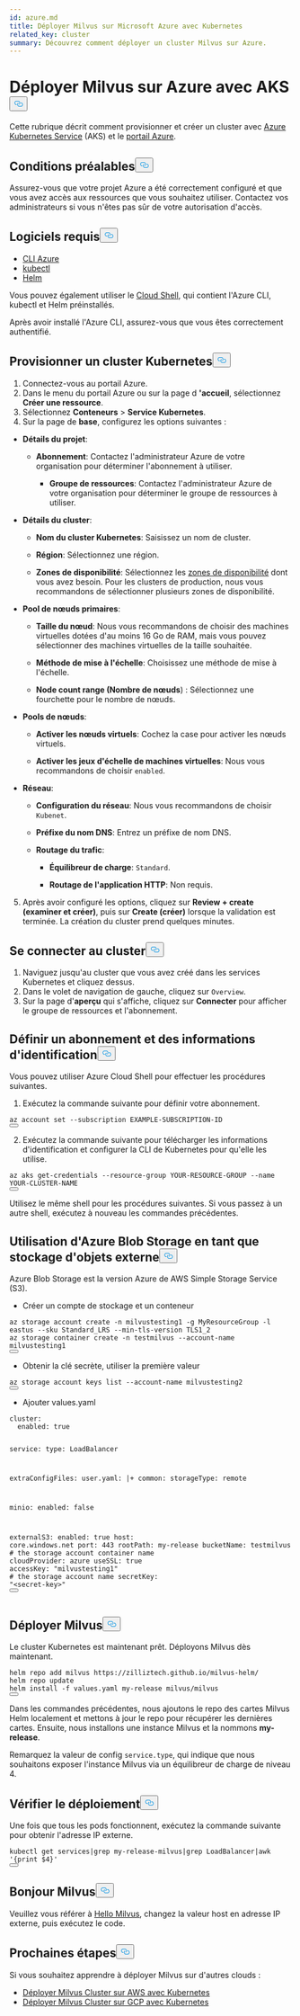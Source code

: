 ```yaml
---
id: azure.md
title: Déployer Milvus sur Microsoft Azure avec Kubernetes
related_key: cluster
summary: Découvrez comment déployer un cluster Milvus sur Azure.
---
```


<h1 id="Deploy-Milvus-on-Azure-with-AKS" class="common-anchor-header">Déployer Milvus sur Azure avec AKS<button data-href="#Deploy-Milvus-on-Azure-with-AKS" class="anchor-icon" translate="no">
      <svg translate="no"
        aria-hidden="true"
        focusable="false"
        height="20"
        version="1.1"
        viewBox="0 0 16 16"
        width="16"
      >
        <path
          fill="#0092E4"
          fill-rule="evenodd"
          d="M4 9h1v1H4c-1.5 0-3-1.69-3-3.5S2.55 3 4 3h4c1.45 0 3 1.69 3 3.5 0 1.41-.91 2.72-2 3.25V8.59c.58-.45 1-1.27 1-2.09C10 5.22 8.98 4 8 4H4c-.98 0-2 1.22-2 2.5S3 9 4 9zm9-3h-1v1h1c1 0 2 1.22 2 2.5S13.98 12 13 12H9c-.98 0-2-1.22-2-2.5 0-.83.42-1.64 1-2.09V6.25c-1.09.53-2 1.84-2 3.25C6 11.31 7.55 13 9 13h4c1.45 0 3-1.69 3-3.5S14.5 6 13 6z"
        ></path>
      </svg>
    </button></h1><p>Cette rubrique décrit comment provisionner et créer un cluster avec <a href="https://azure.microsoft.com/en-us/services/kubernetes-service/#overview">Azure Kubernetes Service</a> (AKS) et le <a href="https://portal.azure.com">portail Azure</a>.</p>
<h2 id="Prerequisites" class="common-anchor-header">Conditions préalables<button data-href="#Prerequisites" class="anchor-icon" translate="no">
      <svg translate="no"
        aria-hidden="true"
        focusable="false"
        height="20"
        version="1.1"
        viewBox="0 0 16 16"
        width="16"
      >
        <path
          fill="#0092E4"
          fill-rule="evenodd"
          d="M4 9h1v1H4c-1.5 0-3-1.69-3-3.5S2.55 3 4 3h4c1.45 0 3 1.69 3 3.5 0 1.41-.91 2.72-2 3.25V8.59c.58-.45 1-1.27 1-2.09C10 5.22 8.98 4 8 4H4c-.98 0-2 1.22-2 2.5S3 9 4 9zm9-3h-1v1h1c1 0 2 1.22 2 2.5S13.98 12 13 12H9c-.98 0-2-1.22-2-2.5 0-.83.42-1.64 1-2.09V6.25c-1.09.53-2 1.84-2 3.25C6 11.31 7.55 13 9 13h4c1.45 0 3-1.69 3-3.5S14.5 6 13 6z"
        ></path>
      </svg>
    </button></h2><p>Assurez-vous que votre projet Azure a été correctement configuré et que vous avez accès aux ressources que vous souhaitez utiliser. Contactez vos administrateurs si vous n'êtes pas sûr de votre autorisation d'accès.</p>
<h2 id="Software-requirements" class="common-anchor-header">Logiciels requis<button data-href="#Software-requirements" class="anchor-icon" translate="no">
      <svg translate="no"
        aria-hidden="true"
        focusable="false"
        height="20"
        version="1.1"
        viewBox="0 0 16 16"
        width="16"
      >
        <path
          fill="#0092E4"
          fill-rule="evenodd"
          d="M4 9h1v1H4c-1.5 0-3-1.69-3-3.5S2.55 3 4 3h4c1.45 0 3 1.69 3 3.5 0 1.41-.91 2.72-2 3.25V8.59c.58-.45 1-1.27 1-2.09C10 5.22 8.98 4 8 4H4c-.98 0-2 1.22-2 2.5S3 9 4 9zm9-3h-1v1h1c1 0 2 1.22 2 2.5S13.98 12 13 12H9c-.98 0-2-1.22-2-2.5 0-.83.42-1.64 1-2.09V6.25c-1.09.53-2 1.84-2 3.25C6 11.31 7.55 13 9 13h4c1.45 0 3-1.69 3-3.5S14.5 6 13 6z"
        ></path>
      </svg>
    </button></h2><ul>
<li><a href="https://docs.microsoft.com/en-us/cli/azure/install-azure-cli#install">CLI Azure</a></li>
<li><a href="https://kubernetes.io/docs/tasks/tools/">kubectl</a></li>
<li><a href="https://helm.sh/docs/intro/install/">Helm</a></li>
</ul>
<p>Vous pouvez également utiliser le <a href="https://learn.microsoft.com/en-us/azure/cloud-shell/overview">Cloud Shell</a>, qui contient l'Azure CLI, kubectl et Helm préinstallés.</p>
<div class="alert note">Après avoir installé l'Azure CLI, assurez-vous que vous êtes correctement authentifié. </div>
<h2 id="Provision-a-Kubernetes-cluster" class="common-anchor-header">Provisionner un cluster Kubernetes<button data-href="#Provision-a-Kubernetes-cluster" class="anchor-icon" translate="no">
      <svg translate="no"
        aria-hidden="true"
        focusable="false"
        height="20"
        version="1.1"
        viewBox="0 0 16 16"
        width="16"
      >
        <path
          fill="#0092E4"
          fill-rule="evenodd"
          d="M4 9h1v1H4c-1.5 0-3-1.69-3-3.5S2.55 3 4 3h4c1.45 0 3 1.69 3 3.5 0 1.41-.91 2.72-2 3.25V8.59c.58-.45 1-1.27 1-2.09C10 5.22 8.98 4 8 4H4c-.98 0-2 1.22-2 2.5S3 9 4 9zm9-3h-1v1h1c1 0 2 1.22 2 2.5S13.98 12 13 12H9c-.98 0-2-1.22-2-2.5 0-.83.42-1.64 1-2.09V6.25c-1.09.53-2 1.84-2 3.25C6 11.31 7.55 13 9 13h4c1.45 0 3-1.69 3-3.5S14.5 6 13 6z"
        ></path>
      </svg>
    </button></h2><ol>
<li>Connectez-vous au portail Azure.</li>
<li>Dans le menu du portail Azure ou sur la page d <strong>'accueil</strong>, sélectionnez <strong>Créer une ressource</strong>.</li>
<li>Sélectionnez <strong>Conteneurs</strong> &gt; <strong>Service Kubernetes</strong>.</li>
<li>Sur la page de <strong>base</strong>, configurez les options suivantes :</li>
</ol>
<ul>
<li><p><strong>Détails du projet</strong>:</p>
<ul>
<li><p><strong>Abonnement</strong>: Contactez l'administrateur Azure de votre organisation pour déterminer l'abonnement à utiliser.</p>
<ul>
<li><strong>Groupe de ressources</strong>: Contactez l'administrateur Azure de votre organisation pour déterminer le groupe de ressources à utiliser.</li>
</ul></li>
</ul></li>
<li><p><strong>Détails du cluster</strong>:</p>
<ul>
<li><p><strong>Nom du cluster Kubernetes</strong>: Saisissez un nom de cluster.</p></li>
<li><p><strong>Région</strong>: Sélectionnez une région.</p></li>
<li><p><strong>Zones de disponibilité</strong>: Sélectionnez les <a href="https://docs.microsoft.com/en-us/azure/aks/availability-zones#overview-of-availability-zones-for-aks-clusters">zones de disponibilité</a> dont vous avez besoin. Pour les clusters de production, nous vous recommandons de sélectionner plusieurs zones de disponibilité.</p></li>
</ul></li>
<li><p><strong>Pool de nœuds primaires</strong>:</p>
<ul>
<li><p><strong>Taille du nœud</strong>: Nous vous recommandons de choisir des machines virtuelles dotées d'au moins 16 Go de RAM, mais vous pouvez sélectionner des machines virtuelles de la taille souhaitée.</p></li>
<li><p><strong>Méthode de mise à l'échelle</strong>: Choisissez une méthode de mise à l'échelle.</p></li>
<li><p><strong>Node count range (Nombre de nœuds</strong>) : Sélectionnez une fourchette pour le nombre de nœuds.</p></li>
</ul></li>
<li><p><strong>Pools de nœuds</strong>:</p>
<ul>
<li><p><strong>Activer les nœuds virtuels</strong>: Cochez la case pour activer les nœuds virtuels.</p></li>
<li><p><strong>Activer les jeux d'échelle de machines virtuelles</strong>: Nous vous recommandons de choisir <code translate="no">enabled</code>.</p></li>
</ul></li>
<li><p><strong>Réseau</strong>:</p>
<ul>
<li><p><strong>Configuration du réseau</strong>: Nous vous recommandons de choisir <code translate="no">Kubenet</code>.</p></li>
<li><p><strong>Préfixe du nom DNS</strong>: Entrez un préfixe de nom DNS.</p></li>
<li><p><strong>Routage du trafic</strong>:</p>
<ul>
<li><p><strong>Équilibreur de charge</strong>: <code translate="no">Standard</code>.</p></li>
<li><p><strong>Routage de l'application HTTP</strong>: Non requis.</p></li>
</ul></li>
</ul></li>
</ul>
<ol start="5">
<li>Après avoir configuré les options, cliquez sur <strong>Review + create (examiner et créer)</strong>, puis sur <strong>Create (créer)</strong> lorsque la validation est terminée. La création du cluster prend quelques minutes.</li>
</ol>
<h2 id="Connect-to-the-cluster" class="common-anchor-header">Se connecter au cluster<button data-href="#Connect-to-the-cluster" class="anchor-icon" translate="no">
      <svg translate="no"
        aria-hidden="true"
        focusable="false"
        height="20"
        version="1.1"
        viewBox="0 0 16 16"
        width="16"
      >
        <path
          fill="#0092E4"
          fill-rule="evenodd"
          d="M4 9h1v1H4c-1.5 0-3-1.69-3-3.5S2.55 3 4 3h4c1.45 0 3 1.69 3 3.5 0 1.41-.91 2.72-2 3.25V8.59c.58-.45 1-1.27 1-2.09C10 5.22 8.98 4 8 4H4c-.98 0-2 1.22-2 2.5S3 9 4 9zm9-3h-1v1h1c1 0 2 1.22 2 2.5S13.98 12 13 12H9c-.98 0-2-1.22-2-2.5 0-.83.42-1.64 1-2.09V6.25c-1.09.53-2 1.84-2 3.25C6 11.31 7.55 13 9 13h4c1.45 0 3-1.69 3-3.5S14.5 6 13 6z"
        ></path>
      </svg>
    </button></h2><ol>
<li>Naviguez jusqu'au cluster que vous avez créé dans les services Kubernetes et cliquez dessus.</li>
<li>Dans le volet de navigation de gauche, cliquez sur <code translate="no">Overview</code>.</li>
<li>Sur la page d'<strong>aperçu</strong> qui s'affiche, cliquez sur <strong>Connecter</strong> pour afficher le groupe de ressources et l'abonnement.</li>
</ol>
<h2 id="Set-a-subscription-and-credentials" class="common-anchor-header">Définir un abonnement et des informations d'identification<button data-href="#Set-a-subscription-and-credentials" class="anchor-icon" translate="no">
      <svg translate="no"
        aria-hidden="true"
        focusable="false"
        height="20"
        version="1.1"
        viewBox="0 0 16 16"
        width="16"
      >
        <path
          fill="#0092E4"
          fill-rule="evenodd"
          d="M4 9h1v1H4c-1.5 0-3-1.69-3-3.5S2.55 3 4 3h4c1.45 0 3 1.69 3 3.5 0 1.41-.91 2.72-2 3.25V8.59c.58-.45 1-1.27 1-2.09C10 5.22 8.98 4 8 4H4c-.98 0-2 1.22-2 2.5S3 9 4 9zm9-3h-1v1h1c1 0 2 1.22 2 2.5S13.98 12 13 12H9c-.98 0-2-1.22-2-2.5 0-.83.42-1.64 1-2.09V6.25c-1.09.53-2 1.84-2 3.25C6 11.31 7.55 13 9 13h4c1.45 0 3-1.69 3-3.5S14.5 6 13 6z"
        ></path>
      </svg>
    </button></h2><div class="alert note">Vous pouvez utiliser Azure Cloud Shell pour effectuer les procédures suivantes.</div>
<ol>
<li>Exécutez la commande suivante pour définir votre abonnement.</li>
</ol>
<pre><code translate="no" class="language-shell">az account <span class="hljs-built_in">set</span> --subscription EXAMPLE-SUBSCRIPTION-ID
<button class="copy-code-btn"></button></code></pre>
<ol start="2">
<li>Exécutez la commande suivante pour télécharger les informations d'identification et configurer la CLI de Kubernetes pour qu'elle les utilise.</li>
</ol>
<pre><code translate="no" class="language-shell">az aks <span class="hljs-keyword">get</span>-credentials --resource-<span class="hljs-keyword">group</span> YOUR-RESOURCE-GROUP --name YOUR-CLUSTER-NAME
<button class="copy-code-btn"></button></code></pre>
<div class="alert note">
Utilisez le même shell pour les procédures suivantes. Si vous passez à un autre shell, exécutez à nouveau les commandes précédentes.</div>
<h2 id="Using-Azure-Blob-Storage-as-external-object-storage" class="common-anchor-header">Utilisation d'Azure Blob Storage en tant que stockage d'objets externe<button data-href="#Using-Azure-Blob-Storage-as-external-object-storage" class="anchor-icon" translate="no">
      <svg translate="no"
        aria-hidden="true"
        focusable="false"
        height="20"
        version="1.1"
        viewBox="0 0 16 16"
        width="16"
      >
        <path
          fill="#0092E4"
          fill-rule="evenodd"
          d="M4 9h1v1H4c-1.5 0-3-1.69-3-3.5S2.55 3 4 3h4c1.45 0 3 1.69 3 3.5 0 1.41-.91 2.72-2 3.25V8.59c.58-.45 1-1.27 1-2.09C10 5.22 8.98 4 8 4H4c-.98 0-2 1.22-2 2.5S3 9 4 9zm9-3h-1v1h1c1 0 2 1.22 2 2.5S13.98 12 13 12H9c-.98 0-2-1.22-2-2.5 0-.83.42-1.64 1-2.09V6.25c-1.09.53-2 1.84-2 3.25C6 11.31 7.55 13 9 13h4c1.45 0 3-1.69 3-3.5S14.5 6 13 6z"
        ></path>
      </svg>
    </button></h2><p>Azure Blob Storage est la version Azure de AWS Simple Storage Service (S3).</p>
<ul>
<li>Créer un compte de stockage et un conteneur</li>
</ul>
<pre><code translate="no" class="language-bash">az storage account create -n milvustesting1 -g MyResourceGroup -l eastus --sku Standard_LRS --<span class="hljs-built_in">min</span>-tls-version TLS1_2
az storage container create -n testmilvus --account-name milvustesting1
<button class="copy-code-btn"></button></code></pre>
<ul>
<li>Obtenir la clé secrète, utiliser la première valeur</li>
</ul>
<pre><code translate="no" class="language-bash">az storage account keys list --account-name milvustesting2
<button class="copy-code-btn"></button></code></pre>
<ul>
<li>Ajouter values.yaml</li>
</ul>
<pre><code translate="no" class="language-yaml">cluster:
  enabled: <span class="hljs-literal">true</span>

service:
<span class="hljs-built_in">type</span>: LoadBalancer

extraConfigFiles:
user.yaml: |+
common:
storageType: remote

minio:
enabled: <span class="hljs-literal">false</span>

externalS3:
enabled: <span class="hljs-literal">true</span>
host: core.windows.net
port: 443
rootPath: my-release
bucketName: testmilvus <span class="hljs-comment"># the storage account container name</span>
cloudProvider: azure
useSSL: <span class="hljs-literal">true</span>
accessKey: <span class="hljs-string">&quot;milvustesting1&quot;</span> <span class="hljs-comment"># the storage account name</span>
secretKey: <span class="hljs-string">&quot;&lt;secret-key&gt;&quot;</span>
<button class="copy-code-btn"></button></code></pre>

<h2 id="Deploy-Milvus" class="common-anchor-header">Déployer Milvus<button data-href="#Deploy-Milvus" class="anchor-icon" translate="no">
      <svg translate="no"
        aria-hidden="true"
        focusable="false"
        height="20"
        version="1.1"
        viewBox="0 0 16 16"
        width="16"
      >
        <path
          fill="#0092E4"
          fill-rule="evenodd"
          d="M4 9h1v1H4c-1.5 0-3-1.69-3-3.5S2.55 3 4 3h4c1.45 0 3 1.69 3 3.5 0 1.41-.91 2.72-2 3.25V8.59c.58-.45 1-1.27 1-2.09C10 5.22 8.98 4 8 4H4c-.98 0-2 1.22-2 2.5S3 9 4 9zm9-3h-1v1h1c1 0 2 1.22 2 2.5S13.98 12 13 12H9c-.98 0-2-1.22-2-2.5 0-.83.42-1.64 1-2.09V6.25c-1.09.53-2 1.84-2 3.25C6 11.31 7.55 13 9 13h4c1.45 0 3-1.69 3-3.5S14.5 6 13 6z"
        ></path>
      </svg>
    </button></h2><p>Le cluster Kubernetes est maintenant prêt. Déployons Milvus dès maintenant.</p>
<pre><code translate="no" class="language-bash">helm repo add milvus https://zilliztech.github.io/milvus-helm/
helm repo update
helm install -f values.yaml my-release milvus/milvus
<button class="copy-code-btn"></button></code></pre>
<p>Dans les commandes précédentes, nous ajoutons le repo des cartes Milvus Helm localement et mettons à jour le repo pour récupérer les dernières cartes. Ensuite, nous installons une instance Milvus et la nommons <strong>my-release</strong>.</p>
<p>Remarquez la valeur de config <code translate="no">service.type</code>, qui indique que nous souhaitons exposer l'instance Milvus via un équilibreur de charge de niveau 4.</p>
<h2 id="Verify-the-deployment" class="common-anchor-header">Vérifier le déploiement<button data-href="#Verify-the-deployment" class="anchor-icon" translate="no">
      <svg translate="no"
        aria-hidden="true"
        focusable="false"
        height="20"
        version="1.1"
        viewBox="0 0 16 16"
        width="16"
      >
        <path
          fill="#0092E4"
          fill-rule="evenodd"
          d="M4 9h1v1H4c-1.5 0-3-1.69-3-3.5S2.55 3 4 3h4c1.45 0 3 1.69 3 3.5 0 1.41-.91 2.72-2 3.25V8.59c.58-.45 1-1.27 1-2.09C10 5.22 8.98 4 8 4H4c-.98 0-2 1.22-2 2.5S3 9 4 9zm9-3h-1v1h1c1 0 2 1.22 2 2.5S13.98 12 13 12H9c-.98 0-2-1.22-2-2.5 0-.83.42-1.64 1-2.09V6.25c-1.09.53-2 1.84-2 3.25C6 11.31 7.55 13 9 13h4c1.45 0 3-1.69 3-3.5S14.5 6 13 6z"
        ></path>
      </svg>
    </button></h2><p>Une fois que tous les pods fonctionnent, exécutez la commande suivante pour obtenir l'adresse IP externe.</p>
<pre><code translate="no" class="language-bash">kubectl <span class="hljs-keyword">get</span> services|grep my-release-milvus|grep LoadBalancer|awk <span class="hljs-string">&#x27;{print $4}&#x27;</span>
<button class="copy-code-btn"></button></code></pre>
<h2 id="Hello-Milvus" class="common-anchor-header">Bonjour Milvus<button data-href="#Hello-Milvus" class="anchor-icon" translate="no">
      <svg translate="no"
        aria-hidden="true"
        focusable="false"
        height="20"
        version="1.1"
        viewBox="0 0 16 16"
        width="16"
      >
        <path
          fill="#0092E4"
          fill-rule="evenodd"
          d="M4 9h1v1H4c-1.5 0-3-1.69-3-3.5S2.55 3 4 3h4c1.45 0 3 1.69 3 3.5 0 1.41-.91 2.72-2 3.25V8.59c.58-.45 1-1.27 1-2.09C10 5.22 8.98 4 8 4H4c-.98 0-2 1.22-2 2.5S3 9 4 9zm9-3h-1v1h1c1 0 2 1.22 2 2.5S13.98 12 13 12H9c-.98 0-2-1.22-2-2.5 0-.83.42-1.64 1-2.09V6.25c-1.09.53-2 1.84-2 3.25C6 11.31 7.55 13 9 13h4c1.45 0 3-1.69 3-3.5S14.5 6 13 6z"
        ></path>
      </svg>
    </button></h2><p>Veuillez vous référer à <a href="https://milvus.io/docs/v2.3.x/example_code.md">Hello Milvus</a>, changez la valeur host en adresse IP externe, puis exécutez le code.</p>
<h2 id="Whats-next" class="common-anchor-header">Prochaines étapes<button data-href="#Whats-next" class="anchor-icon" translate="no">
      <svg translate="no"
        aria-hidden="true"
        focusable="false"
        height="20"
        version="1.1"
        viewBox="0 0 16 16"
        width="16"
      >
        <path
          fill="#0092E4"
          fill-rule="evenodd"
          d="M4 9h1v1H4c-1.5 0-3-1.69-3-3.5S2.55 3 4 3h4c1.45 0 3 1.69 3 3.5 0 1.41-.91 2.72-2 3.25V8.59c.58-.45 1-1.27 1-2.09C10 5.22 8.98 4 8 4H4c-.98 0-2 1.22-2 2.5S3 9 4 9zm9-3h-1v1h1c1 0 2 1.22 2 2.5S13.98 12 13 12H9c-.98 0-2-1.22-2-2.5 0-.83.42-1.64 1-2.09V6.25c-1.09.53-2 1.84-2 3.25C6 11.31 7.55 13 9 13h4c1.45 0 3-1.69 3-3.5S14.5 6 13 6z"
        ></path>
      </svg>
    </button></h2><p>Si vous souhaitez apprendre à déployer Milvus sur d'autres clouds :</p>
<ul>
<li><a href="/docs/fr/v2.5.x/eks.md">Déployer Milvus Cluster sur AWS avec Kubernetes</a></li>
<li><a href="/docs/fr/v2.5.x/gcp.md">Déployer Milvus Cluster sur GCP avec Kubernetes</a></li>
</ul>
